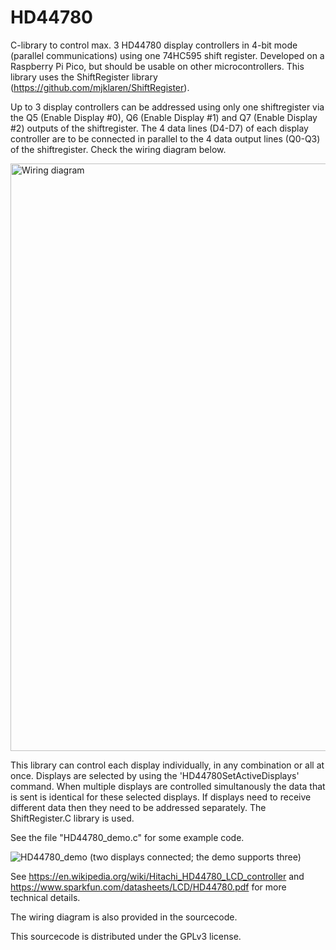 # HD44780
C-library to control max. 3 HD44780 display controllers in 4-bit mode (parallel communications) using one 74HC595 shift register. Developed on a Raspberry Pi Pico, but should be usable on other microcontrollers. This library uses the ShiftRegister library (https://github.com/mjklaren/ShiftRegister).
   
Up to 3 display controllers can be addressed using only one shiftregister via the Q5 (Enable Display #0), Q6 (Enable Display #1) and Q7 (Enable Display #2) outputs of the shiftregister. The 4 data lines (D4-D7) of each display controller are to be connected in parallel to the 4 data output lines (Q0-Q3) of the shiftregister. Check the wiring diagram below.
   
<img width="940" alt="Wiring diagram" src="https://github.com/mjklaren/HD44780/assets/127024801/01db77ee-a291-44d5-832e-2ff3b92a1333">
   
This library can control each display individually, in any combination or all at once. Displays are selected by using the 'HD44780SetActiveDisplays' command. When multiple displays are controlled simultanously the data that is sent is identical for these selected displays. If displays need to receive different data then they need to be addressed separately. The ShiftRegister.C library is used.

See the file "HD44780_demo.c" for some example code.

![HD44780_demo](https://github.com/user-attachments/assets/468772e8-1e26-4249-899e-d1ef2dbcdb24)
(two displays connected; the demo supports three)

See https://en.wikipedia.org/wiki/Hitachi_HD44780_LCD_controller and https://www.sparkfun.com/datasheets/LCD/HD44780.pdf for more technical details.

The wiring diagram is also provided in the sourcecode.

This sourcecode is distributed under the GPLv3 license.

   
